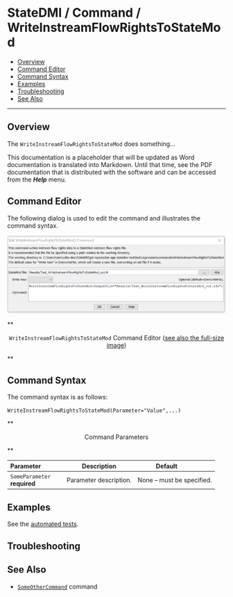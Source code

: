 # StateDMI / Command / WriteInstreamFlowRightsToStateMod #

* [Overview](#overview)
* [Command Editor](#command-editor)
* [Command Syntax](#command-syntax)
* [Examples](#examples)
* [Troubleshooting](#troubleshooting)
* [See Also](#see-also)

-------------------------

## Overview ##

The `WriteInstreamFlowRightsToStateMod` does something...

This documentation is a placeholder that will be updated as Word documentation is translated into Markdown.
Until that time, see the PDF documentation that is distributed with the software and can be accessed
from the ***Help*** menu.

## Command Editor ##

The following dialog is used to edit the command and illustrates the command syntax.

![WriteInstreamFlowRightsToStateMod](WriteInstreamFlowRightsToStateMod.png)

**<p style="text-align: center;">
`WriteInstreamFlowRightsToStateMod` Command Editor (<a href="../WriteInstreamFlowRightsToStateMod.png">see also the full-size image</a>)
</p>**

## Command Syntax ##

The command syntax is as follows:

```text
WriteInstreamFlowRightsToStateMod(Parameter="Value",...)
```
**<p style="text-align: center;">
Command Parameters
</p>**

| **Parameter**&nbsp;&nbsp;&nbsp;&nbsp;&nbsp;&nbsp;&nbsp;&nbsp;&nbsp;&nbsp;&nbsp;&nbsp; | **Description** | **Default**&nbsp;&nbsp;&nbsp;&nbsp;&nbsp;&nbsp;&nbsp;&nbsp;&nbsp;&nbsp; |
| --------------|-----------------|----------------- |
|`SomeParameter`<br>**required**|Parameter description.|None – must be specified.|

## Examples ##

See the [automated tests](https://github.com/OpenWaterFoundation/cdss-app-statedmi-main/tree/master/test/regression/commands/WriteInstreamFlowRightsToStateMod).

## Troubleshooting ##

## See Also ##

* [`SomeOtherCommand`](../SomeOtherCommand/SomeOtherCommand) command
